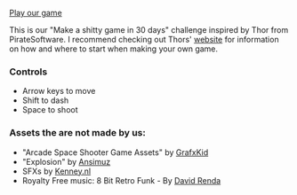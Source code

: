 [Play our game](https://tactikerl.github.io/ShittySidescroller/)

This is our "Make a shitty game in 30 days" challenge inspired by Thor from PirateSoftware.
I recommend checking out Thors' [website](https://www.develop.games/) for information on how and where to start when making your own game.

### Controls
- Arrow keys to move
- Shift to dash
- Space to shoot

### Assets the are not made by us:

- "Arcade Space Shooter Game Assets" by [GrafxKid](https://grafxkid.carrd.co/)
- "Explosion" by [Ansimuz](https://ansimuz.com/site/)
- SFXs by [Kenney.nl](https://www.kenney.nl/)
- Royalty Free music: 8 Bit Retro Funk - By [David Renda](https://www.fesliyanstudios.com/royalty-free-music/downloads-c/8-bit-music/6)
